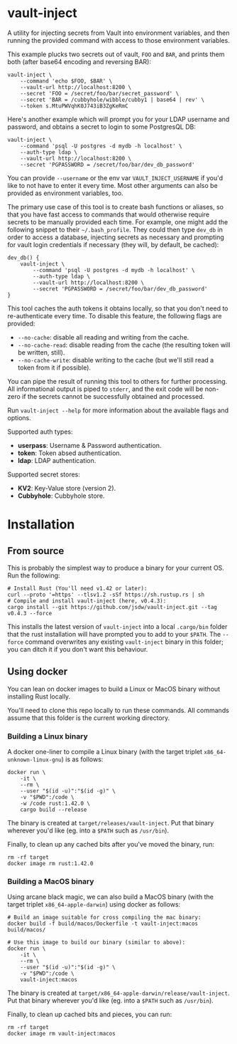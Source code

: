 # vault-inject

A utility for injecting secrets from Vault into environment variables, and then running the provided command with access to those environment variables.

This example plucks two secrets out of vault, `FOO` and `BAR`, and prints them both (after base64 encoding and reversing BAR):

```
vault-inject \
    --command 'echo $FOO, $BAR' \
    --vault-url http://localhost:8200 \
    --secret 'FOO = /secret/foo/bar/secret_password' \
    --secret 'BAR = /cubbyhole/wibble/cubby1 | base64 | rev' \
    --token s.MtuPWVqhK0J743iB3ZgKeRmC
```

Here's another example which will prompt you for your LDAP username and password, and obtains a secret to login to some PostgresQL DB:

```
vault-inject \
    --command 'psql -U postgres -d mydb -h localhost' \
    --auth-type ldap \
    --vault-url http://localhost:8200 \
    --secret 'PGPASSWORD = /secret/foo/bar/dev_db_password'
```

You can provide `--username` or the env var `VAULT_INJECT_USERNAME` if you'd like to not have to enter it every time. Most other arguments can also be provided as environment variables, too.

The primary use case of this tool is to create bash functions or aliases, so that you have fast access to commands that would otherwise require secrets to be manually provided each time. For example, one might add the following snippet to their `~/.bash_profile`. They could then type `dev_db` in order to access a database, injecting secrets as necessary and prompting for vault login credentials if necessary (they will, by default, be cached):

```
dev_db() {
    vault-inject \
        --command 'psql -U postgres -d mydb -h localhost' \
        --auth-type ldap \
        --vault-url http://localhost:8200 \
        --secret 'PGPASSWORD = /secret/foo/bar/dev_db_password'
}
```

This tool caches the auth tokens it obtains locally, so that you don't need to re-authenticate every time. To disable this feature, the following flags are provided:
- `--no-cache`: disable all reading and writing from the cache.
- `--no-cache-read`: disable reading from the cache (the resulting token will be written, still).
- `--no-cache-write`: disable writing to the cache (but we'll still read a token from it if possible).

You can pipe the result of running this tool to others for further processing. All informational output is piped to `stderr`, and the exit code will be non-zero if the secrets cannot be successfully obtained and processed.

Run `vault-inject --help` for more information about the available flags and options.

Supported auth types:
- **userpass**: Username & Password authentication.
- **token**: Token absed authentication.
- **ldap**: LDAP authentication.

Supported secret stores:
- **KV2**: Key-Value store (version 2).
- **Cubbyhole**: Cubbyhole store.

# Installation

## From source

This is probably the simplest way to produce a binary for your current OS. Run the following:

```
# Install Rust (You'll need v1.42 or later):
curl --proto '=https' --tlsv1.2 -sSf https://sh.rustup.rs | sh
# Compile and install vault-inject (here, v0.4.3):
cargo install --git https://github.com/jsdw/vault-inject.git --tag v0.4.3 --force
```

This installs the latest version of `vault-inject` into a local `.cargo/bin` folder that the rust installation will have prompted you to add to your `$PATH`. The `--force` command overwrites any existing `vault-inject` binary in this folder; you can ditch it if you don't want this behaviour.

## Using docker

You can lean on docker images to build a Linux or MacOS binary without installing Rust locally.

You'll need to clone this repo locally to run these commands. All commands assume that this folder is the current working directory.

### Building a Linux binary

A docker one-liner to compile a Linux binary (with the target triplet `x86_64-unknown-linux-gnu`) is as follows:

```
docker run \
    -it \
    --rm \
    --user "$(id -u)":"$(id -g)" \
    -v "$PWD":/code \
    -w /code rust:1.42.0 \
    cargo build --release
```

The binary is created at `target/releases/vault-inject`. Put that binary wherever you'd like (eg. into a `$PATH` such as `/usr/bin`).

Finally, to clean up any cached bits after you've moved the binary, run:

```
rm -rf target
docker image rm rust:1.42.0
```

### Building a MacOS binary

Using arcane black magic, we can also build a MacOS binary (with the target triplet `x86_64-apple-darwin`) using docker as follows:

```
# Build an image suitable for cross compiling the mac binary:
docker build -f build/macos/Dockerfile -t vault-inject:macos build/macos/

# Use this image to build our binary (similar to above):
docker run \
    -it \
    --rm \
    --user "$(id -u)":"$(id -g)" \
    -v "$PWD":/code \
    vault-inject:macos
```

The binary is created at `target/x86_64-apple-darwin/release/vault-inject`. Put that binary wherever you'd like (eg. into a `$PATH` such as `/usr/bin`).

Finally, to clean up cached bits and pieces, you can run:

```
rm -rf target
docker image rm vault-inject:macos
```
